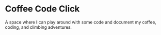 # Coffee Code Click
A space where I can play around with some code and document my coffee, coding, and climbing adventures. 
